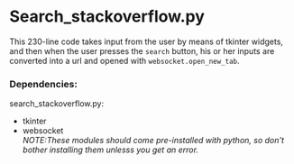 # Search_stackoverflow.py

This 230-line code takes input from the user by means of tkinter widgets, and then when the user presses the `search` button, his or her inputs are converted into a url and opened with `websocket.open_new_tab`.

### Dependencies:

search_stackoverflow.py:

 - tkinter
 - websocket<br>
*NOTE:These modules should come pre-installed with python, so don't bother installing them unlesss you get an error.*
